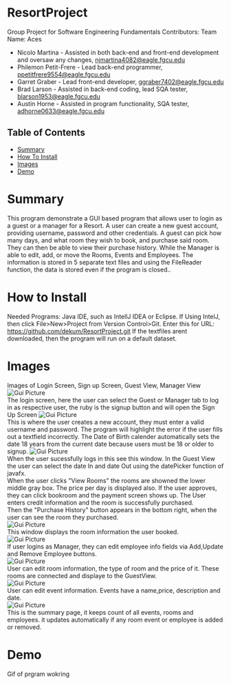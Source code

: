 # ResortProject
Group Project for Software Engineering Fundamentals
Contributors:
Team Name: Aces
* Nicolo Martina - Assisted in both back-end and front-end development and oversaw any changes, njmartina4082@eagle.fgcu.edu
* Philemon Petit-Frere - Lead back-end programmer,  ppetitfrere9554@eagle.fgcu.edu 
* Garret Graber - Lead front-end developer, ggraber7402@eagle.fgcu.edu 
* Brad Larson - Assisted in back-end coding, lead SQA tester, blarson1953@eagle.fgcu.edu 
* Austin Horne - Assisted in program functionality, SQA tester, adhorne0633@eagle.fgcu.edu 

## Table of Contents
- [Summary](#Summary)
- [How To Install](#How_to_Install)
- [Images](#Images)
- [Demo](#demo)
    


# Summary
<p>This program demonstrate a GUI based program that allows user to login as a guest or a manager for a Resort. A user can create a new guest account, providing username, password and other credentials.  A guest can pick how many days, and what room they wish to book, and purchase said room. They can then be able to view their purchase history. While the Manager is able to edit, add, or move the Rooms, Events and Employees. The information is stored in 5 separate text files and using the FileReader function, the data is stored even if the program is closed..</p>


# How to Install
Needed Programs: Java IDE, such as IntellJ IDEA or Eclipse.
If Using IntelJ, then click File>New>Project from Version Control>Git. Enter this for URL: https://github.com/dekum/ResortProject.git
If the textfiles arent downloaded, then the program will run on a default dataset.

# Images
Images of Login Screen, Sign up Screen, Guest View, Manager View
<br>
![Gui Picture](https://github.com/dekum/ResortProject/blob/master/images/Loginpage.png)<br>
The login screen, here the user can select the Guest or Manager tab to log in as respective user, the ruby is the signup button and will open the Sign Up Screen
![Gui Picture](https://github.com/dekum/ResortProject/blob/master/images/SignupPage.png)<br>
This is where the user creates a new account, they must enter a valid username and password. The program will highlight the error if the user fills out a textfield incorrectly. The Date of Birth calender automatically sets the date 18 years from the current date because users must be 18 or older to signup.
![Gui Picture](https://github.com/dekum/ResortProject/blob/master/images/GuestViewPage.png)<br>
When the user sucessfully logs in this see this window. In the Guest View the user can select the date In and date Out using the datePicker function of javafx. <br>When the user clicks "View Rooms" the rooms are showned the lower middle gray box. The price per day is displayed also. If the user approves, they can click bookroom and the payment screen shows up. The User enters credit information and the room is successfully purchased. <br>Then the "Purchase History" button appears in the bottom right, when the user can see the room they purchased.<br>
![Gui Picture](https://github.com/dekum/ResortProject/blob/master/images/PurchaseHistoryPage.png)<br>
This window displays the room information the user booked.<br>
![Gui Picture](https://github.com/dekum/ResortProject/blob/master/images/ManagerViewEmployee.png)<br>
If user logins as Manager, they can edit employee info fields via Add,Update and Remove Employee buttons.<br>
![Gui Picture](https://github.com/dekum/ResortProject/blob/master/images/ManagerViewRooms.png)<br>
User can edit room information, the type of room and the price of it. These rooms are connected and displaye to the GuestView.<br>
![Gui Picture](https://github.com/dekum/ResortProject/blob/master/images/ManagerViewEvents.png)<br>
User can edit event information. Events have a name,price, description and date.<br>
![Gui Picture](https://github.com/dekum/ResortProject/blob/master/images/ManagerViewSummary.png)<br>
This is the summary page, it keeps count of all events, rooms and employees. it updates automatically if any room event or employee is added or removed.
# Demo
Gif of prgram wokring


